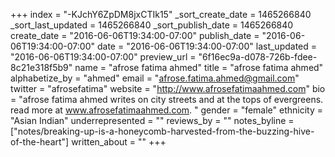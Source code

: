 +++
index = "-KJchY6ZpDM8jxCTIk15"
_sort_create_date = 1465266840
_sort_last_updated = 1465266840
_sort_publish_date = 1465266840
create_date = "2016-06-06T19:34:00-07:00"
publish_date = "2016-06-06T19:34:00-07:00"
date = "2016-06-06T19:34:00-07:00"
last_updated = "2016-06-06T19:34:00-07:00"
preview_url = "6f16ec9a-d078-726b-fdee-8c21e318f5b9"
name = "afrose fatima ahmed"
title = "afrose fatima ahmed"
alphabetize_by = "ahmed"
email = "afrose.fatima.ahmed@gmail.com"
twitter = "afrosefatima"
website = "http://www.afrosefatimaahmed.com"
bio = "afrose fatima ahmed writes on city streets and at the tops of evergreens. read more at www.afrosefatimaahmed.com. "
gender = "female"
ethnicity = "Asian Indian"
underrepresented = ""
reviews_by = ""
notes_byline = ["notes/breaking-up-is-a-honeycomb-harvested-from-the-buzzing-hive-of-the-heart"]
written_about = ""
+++


